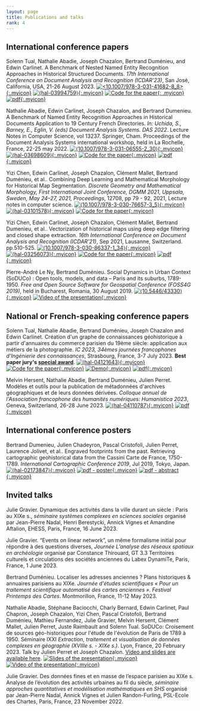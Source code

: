 ```yaml
---
layout: page
title: Publications and talks
rank: 4
---
```


## International conference papers

Solenn Tual, Nathalie Abadie, Joseph Chazalon, Bertrand Duménieu, and Edwin Carlinet. A Benchmark of Nested Named Entity Recognition Approaches in Historical Structured Documents. *17th International Conference on Document Analysis and Recognition (ICDAR’23)*, San José, California, USA, 21-26 August 2023. [![<10.1007/978-3-031-41682-8_8>](/assets/img/DOI_logo.svg.png){:.myicon}](https://doi.org/10.1007/978-3-031-41682-8_8 "doi:10.1007/978-3-031-41682-8_8") [![⟨hal-03994759⟩](/assets/img/hal-logo-header.png){:.myicon}](https://hal.science/hal-03994759 "hal:hal-03994759") [![Code for the paper](/assets/img/file-code.svg){: .myicon}](https://doi.org/10.5281/zenodo.7997437 "Code for the paper")
[![pdf](/assets/img/file-pdf.svg){:.myicon}](https://hal.science/hal-03994759v2/file/Nested_NER_ICDAR_2023_preprint_submit%20%281%29.pdf "pdf")

Nathalie Abadie, Edwin Carlinet, Joseph Chazalon, and Bertrand Dumenieu. A Benchmark of Named Entity Recognition Approaches in Historical Documents Application to 19 Century French Directories. *In: Uchida, S., Barney, E., Eglin, V. (eds) Document Analysis Systems. DAS 2022*. Lecture Notes in Computer Science, vol 13237. Springer, Cham. Proceedings of the Document Analysis Systems international workshop, held in La Rochelle, France, 22-25 may 2022. [![⟨10.1007/978-3-031-06555-2_30⟩](/assets/img/DOI_logo.svg.png){:.myicon}](https://doi.org/10.1007/978-3-031-06555-2_30 "doi:10.1007/978-3-031-06555-2_30") [![⟨hal-03698609⟩](/assets/img/hal-logo-header.png){:.myicon}](https://hal.science/hal-03698609 "hal:hal-03698609")
[![Code for the paper](/assets/img/file-code.svg){:.myicon}](https://github.com/soduco/paper-ner-bench-das22 "Code for the paper")
[![pdf](/assets/img/file-pdf.svg){:.myicon}](https://hal.science/hal-03698609v1/file/preprint_das_2022_abadie_carlinet_chazalon_dumenieu.pdf "pdf")

Yizi Chen, Edwin Carlinet, Joseph Chazalon, Clément Mallet, Bertrand Duménieu, et al.. Combining Deep Learning and Mathematical Morphology for Historical Map Segmentation. *Discrete Geometry and Mathematical Morphology, First International Joint Conference, DGMM 2021, Uppsala, Sweden, May 24–27, 2021, Proceedings*, 12708, pp 79 - 92, 2021, Lecture notes in computer science. [![⟨10.1007/978-3-030-76657-3_5⟩](/assets/img/DOI_logo.svg.png){:.myicon}](https://dx.doi.org/10.1007/978-3-030-76657-3_5 "doi:10.1007/978-3-030-76657-3_5") [![⟨hal-03101578⟩](/assets/img/hal-logo-header.png){:.myicon}](https://hal.archives-ouvertes.fr/hal-03101578 "hal:hal-03101578")
[![Code for the paper](/assets/img/file-code.svg){:.myicon}](https://github.com/soduco/paper-dgmm2021 "Code for the paper")

Yizi Chen, Edwin Carlinet, Joseph Chazalon, Clément Mallet, Bertrand Dumenieu, et al.. Vectorization of historical maps using deep edge filtering and closed shape extraction. *16th International Conference on Document Analysis and Recognition (ICDAR'21)*, Sep 2021, Lausanne, Switzerland. pp.510-525. [![⟨10.1007/978-3-030-86337-1_34⟩](/assets/img/DOI_logo.svg.png){:.myicon}](https://dx.doi.org/10.1007/978-3-030-86337-1_34 "doi:10.1007/978-3-030-86337-1_34") [![⟨hal-03256073⟩](/assets/img/hal-logo-header.png){:.myicon}](https://hal.archives-ouvertes.fr/hal-03256073 "hal:hal-03256073")
[![Code for the paper](/assets/img/file-code.svg){:.myicon}](https://github.com/soduco/ICDAR-2021-Vectorization "Code for the paper")
[![pdf](/assets/img/file-pdf.svg){:.myicon}](https://hal.science/hal-03256073v1/file/chen.21.icdar.pdf "pdf")

Pierre-André Le Ny, Bertrand Duménieu. Social Dynamics in Urban Context (SoDUCo) : Open tools, models, and data – Paris and its suburbs, 1789-1950. *Free and Open Source Software for Geospatial Conference (FOSS4G 2019)*, held in Bucharest, Romania, 30 August 2019. [![⟨10.5446/43330⟩](/assets/img/DOI_logo.svg.png){:.myicon}](https://doi.org/10.5446/43330 "doi:10.5446/43330") [![Video of the presentation](/assets/img/play-circle.svg){:.myicon}](https://media.ccc.de/v/bucharest-415-social-dynamics-in-urban-context-soduco-open-tools-models-and-data-paris-and-its-suburbs-1789-1950 "Video of the presentation")

## National or French-speaking conference papers

Solenn Tual, Nathalie Abadie, Bertrand Duménieu, Joseph Chazalon and Edwin Carlinet. Création d'un graphe de connaissances géohistorique à partir d'annuaires du commerce parisien du 19ème siècle: application aux métiers de la photographie. *IC 2023, 34èmes journées francophones d'Ingénierie des connaissances*, Strasbourg, France, 3-7 July 2023. **Best paper jury's [special award](https://pfia23.icube.unistra.fr/conferences/ic/index.html%3Fp=prix.html)**. [![⟨hal-04121643⟩](/assets/img/hal-logo-header.png){:.myicon}](https://hal.science/hal-04121643/ "hal:hal-04121643")
[![Code for the paper](/assets/img/file-code.svg){:.myicon}](https://github.com/soduco/ic_2023_photographes_parisiens "Code for the paper")
[![Demo](/assets/img/app.svg){:.myicon}](https://soduco.github.io/ic_2023_photographes_parisiens/ "Demo")
[![pdf](/assets/img/file-pdf.svg){:.myicon}](https://hal.science/hal-04121643v2/file/Photographes_IC_2023%20%283%29.pdf "pdf")

Melvin Hersent, Nathalie Abadie, Bertrand Duménieu, Julien Perret. Modèles et outils pour la publication de métadonnées d'archives géographiques et de leurs données dérivées. *Colloque annuel de l'Association francophone des humanités numériques: Humanistica 2023*, Geneva, Switzerland, 26-28 June 2023. [![⟨hal-04110787⟩](/assets/img/hal-logo-header.png){:.myicon}](https://hal.science/hal-04110787/ "hal:hal-04110787")
[![pdf](/assets/img/file-pdf.svg){:.myicon}](https://hal.science/hal-04110787v1/file/Humanistica_2023_Hersent.pdf "pdf")
## International conference posters

Bertrand Dumenieu, Julien Chadeyron, Pascal Cristofoli, Julien Perret, Laurence Jolivet, et al.. Engraved footprints from the past. Retrieving cartographic geohistorical data from the Cassini Carte de France, 1750-1789. *International Cartographic Conference 2019*, Jul 2019, Tokyo, Japan. [![⟨hal-02173847⟩](/assets/img/hal-logo-header.png){:.myicon}](https://hal.archives-ouvertes.fr/hal-02173847 "hal:hal-02173847")
[![pdf - poster](/assets/img/file-pdf.svg){:.myicon}](https://hal.science/hal-02173847v1/file/Planche_52__Tokyo___V2_.pdf "pdf - poster")
[![pdf - abstract](/assets/img/file-pdf.svg){:.myicon}](https://hal.science/hal-02173847v1/file/Engraved%20Footprints%20from%20the%20Past%20-%20ICC2019.pdf "pdf - abstract")

## Invited talks

Julie Gravier. Dynamique des activités dans la ville durant un siècle : Paris au XIXe s., *séminaire systèmes complexes en sciences sociales* organisé par Jean-Pierre Nadal, Henri Berestycki, Annick Vignes et Amandine Aftalion, EHESS, Paris, France, 16 June 2023.

Julie Gravier. “Events on linear network”, un même formalisme initial pour répondre à des questions diverses, *Journée L’analyse des réseaux spatiaux en archéologie* organisé par Constance Thirouard, GT 3.3 Territoires culturels et circulations des sociétés anciennes du Labex DynamiTe, Paris, France, 1 June 2023.

Bertrand Duménieu. Localiser les adresses anciennes ? Plans historiques & annuaires parisiens au XIXe. *Journée d'études scientifiques « Pour un traitement scientifique automatisé des cartes anciennes ». Festival Printemps des Cartes*. Montmorillon, France, 11-12 May 2023.

Nathalie Abadie, Stéphane Baciocchi, Charly Bernard, Edwin Carlinet, Paul Chapron, Joseph Chazalon, Yizi Chen, Pascal Cristofoli, Bertrand Duménieu, Mathieu Fernandez, Julie Gravier, Melvin Hersent, Clément Mallet, Julien Perret, Juste Raimbault and Solenn Tual. SoDUCo: Croisement de sources géo-historiques pour l'étude de l'évolution de Paris de 1789 à 1950. Séminaire IXXI *Extraction, traitement et visualisation de données complexes en géographie (XVIIIe s. - XIXe s.)*. Lyon, France, 20 February 2023. Talk by Julien Perret et Joseph Chazalon. [Video and slides are available here](https://gitlab.liris.cnrs.fr/geode/seminaires-ixxi/-/tree/master/s%C3%A9minaires/session11_fev23).
[![Slides of the presentation](/assets/img/file-slides.svg){:.myicon}](https://docs.google.com/presentation/d/1i2EmhkuCrEZ9p2KvYgRUQUoRCFR68bWbzWWeAzUK1Z0/edit#slide=id.p "Slides of the presentations")
[![Video of the presentation](/assets/img/play-circle.svg){:.myicon}](https://geode.liris.cnrs.fr/seminaires-ixxi/session11_fev23/seminaire-session11-presentation1.mp4 "Video of the presentation")


Julie Gravier. Des données fines et en masse de l’espace parisien au XIXe s. Analyse de l’évolution des activités urbaines au fil du siècle, *séminaire approches quantitatives et modélisation mathématiques en SHS* organisé par Jean-Pierre Nadal, Annick Vignes et Julien Randon-Furling, PSL-Ecole des Chartes, Paris, France, 23 November 2022.